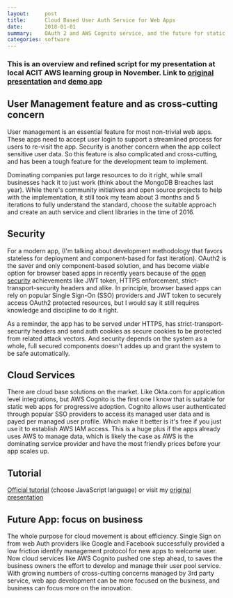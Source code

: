 ```yaml
---
layout:     post
title:      Cloud Based User Auth Service for Web Apps
date:       2018-01-01
summary:    OAuth 2 and AWS Cognito service, and the future for static web apps.
categories: software
---
```


### This is an overview and refined script for my presentation at local ACIT AWS learning group in November. Link to [original presentation](/presentations/serverless-web-app-with-authentication/presentation.md) and [demo app](https://s3.amazonaws.com/cognito-demo-shawn/index.html)

## User Management feature and as cross-cutting concern

User management is an essential feature for most non-trivial web apps. These apps need to accept user login to support a streamlined process for users to re-visit the app. Security is another concern when the app collect sensitive user data. So this feature is also complicated and cross-cutting, and has been a tough feature for the development team to implement.

Dominating companies put large resources to do it right, while small businesses hack it to just work (think about the MongoDB Breaches last year). While there's community initiatives and open source projects to help with the implementation, it still took my team about 3 months and 5 iterations to fully understand the standard, choose the suitable approach and create an auth service and client libraries in the time of 2016.

## Security

For a modern app, (I'm talking about development methodology that favors stateless for deployment and component-based for fast iteration). OAuth2 is the saver and only component-based solution, and has become viable option for browser based apps in recently years because of the [open security](https://en.wikipedia.org/wiki/Open_security) achievements like JWT token, HTTPS enforcement, strict-transport-security headers and alike. In principle, browser based apps can rely on popular Single Sign-On (SSO) providers and JWT token to securely access OAuth2 protected resources, but I would say it still requires knowledge and discipline to do it right.

As a reminder, the app has to be served under HTTPS, has strict-transport-security headers and send auth cookies as secure cookies to be protected from related attack vectors. And security depends on the system as a whole, full secured components doesn't addes up and grant the system to be safe automatically.

## Cloud Services

There are cloud base solutions on the market. Like Okta.com for application level integrations, but AWS Cognito is the first one I know that is suitable for static web apps for progressive adoption. Cognito allows user authenticated through popular SSO providers to access its managed user data and is payed per managed user profile. Which make it better is it's free if you just use it to establish AWS IAM access. This is a huge plus if the apps already uses AWS to manage data, which is likely the case as AWS is the dominating service provider and have the most friendly prices before your app scales up.

## Tutorial

[Official tutorial](https://console.aws.amazon.com/cognito/code/?region=us-east-1&pool=us-east-1:7fa2bb23-5485-43ae-bd40-5f23a523c774) (choose JavaScript language) or visit my [original presentation](/presentations/serverless-web-app-with-authentication/presentation.md)

## Future App: focus on business

The whole purpose for cloud movement is about efficiency. Single Sign on from web Auth providers like Google and Facebook successfully provided a low friction identify management protocol for new apps to welcome user. Now cloud services like AWS Cognito pushed one step ahead, to saves the business owners the effort to develop and manage their user pool service. With growing numbers of cross-cutting concerns managed by 3rd party service, web app development can be more focused on the business, and business can focus more on the innovation.
